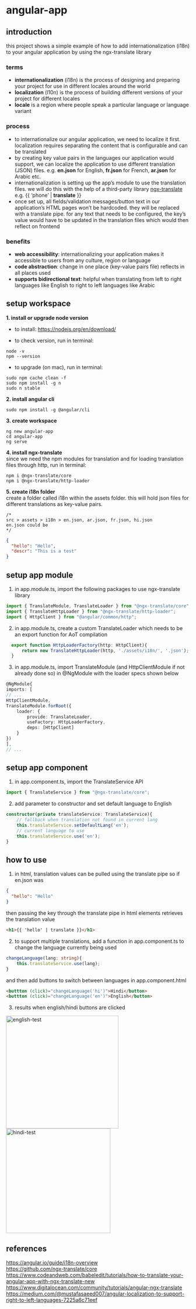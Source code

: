 # angular-app

## introduction

this project shows a simple example of how to add internationalization (i18n) to your angular application by using the ngx-translate library

### terms
- **internationalization** (i18n) is the process of designing and preparing your project for use in different locales around the world 
- **localization** (l10n) is the process of building different versions of your project for different locales
- **locale** is a region where people speak a particular language or language variant

### process
- to internationalize our angular application, we need to localize it first. localization requires separating the content that is configurable and can be translated
- by creating key value pairs in the languages our application would support, we can localize the application to use different translation (JSON) files. e.g. **en.json** for English, **fr.json** for French, **ar.json** for Arabic etc.
- internationalization is setting up the app’s module to use the translation files. we will do this with the help of a third-party library [ngx-translate](https://github.com/ngx-translate/core) e.g. <label> {{ ‘phone’ | **translate** }} </label>
- once set up, all fields/validation messages/button text in our application’s HTML pages won’t be hardcoded. they will be replaced with a translate pipe. for any text that needs to be configured, the key’s value would have to be updated in the translation files which would then reflect on frontend

### benefits
- **web accessibility**: internationalizing your application makes it accessible to users from any culture, region or language 
- **code abstraction**: change in one place (key-value pairs file) reflects in all places used
- **supports bidirectional text**: helpful when translating from left to right languages like English to right to left languages like Arabic

## setup workspace
**1. install or upgrade node version**

- to install: https://nodejs.org/en/download/


- to check version, run in terminal:

```
node -v  
npm --version
```

- to upgrade (on mac), run in terminal:

```
sudo npm cache clean -f
sudo npm install -g n
sudo n stable
```

**2. install angular cli**

```
sudo npm install -g @angular/cli
```

**3. create workspace** 

```
ng new angular-app
cd angular-app
ng serve
```

**4. install ngx-translate**  
since we need the npm modules for translation and for loading translation files through http, run in terminal:  

```
npm i @ngx-translate/core
npm i @ngx-translate/http-loader
```

**5. create i18n folder**  
create a folder called i18n within the assets folder. this will hold json files for different translations as key-value pairs. 
```
/*
src > assets > i18n > en.json, ar.json, fr.json, hi.json
en.json could be 
*/
```
```json
{
  "hello": "Hello",
  "descr": "This is a test"
}
```

## setup app module 
1. in app.module.ts, import the following packages to use ngx-translate library

```ts
import { TranslateModule, TranslateLoader } from "@ngx-translate/core";
import { TranslateHttpLoader } from "@ngx-translate/http-loader";
import { HttpClient } from "@angular/common/http";
```

2. in app.module.ts, create a custom TranslateLoader which needs to be an export function for AoT compilation
```ts
  export function HttpLoaderFactory(http: HttpClient){
	  return new TranslateHttpLoader(http, './assets/i18n/', '.json');
  }
```

3. in app.module.ts, import TranslateModule (and HttpClientModule if not already done so) in @NgModule with the loader specs shown below
```ts
@NgModule{
imports: [
// ...
HttpClientModule,
TranslateModule.forRoot({
	loader: {
		provide: TranslateLoader,
		useFactory: HttpLoaderFactory,
		deps: [HttpClient]
	}
})
],
// ...
```

## setup app component 

1. in app.component.ts, import the TranslateService API
```ts
import { TranslateService } from "@ngx-translate/core";
```

2. add parameter to constructor and set default language to English
```ts
constructor(private translateService: TranslateService){
	// fallback when translation not found in current lang
	this.translateService.setDefaultLang('en');
	// current language to use
	this.translateService.use('en');
}
```

## how to use 

1. in html, translation values can be pulled using the translate pipe 
so if en.json was
```json
{
  "hello": "Hello"
}
```
then passing the key through the translate pipe in html elements retrieves the translation value
```html
<h1>{{ 'hello' | translate }}</h1>
```

2. to support multiple translations, add a function in app.component.ts to change the language currently being used
```ts
changeLanguage(lang: string){
	this.translateService.use(lang);
}
```
and then add buttons to switch between languages in app.component.html
```html
<buttton (click)="changeLanguage('hi')">Hindi</button>
<buttton (click)="changeLanguage('en')">English</button>
```

3. results when english/hindi buttons are clicked
 
<img width="308" alt="english-test" src="https://user-images.githubusercontent.com/39142854/212488539-f8e13cfe-35b8-4355-a772-afcbde6c59f2.png">

<img width="286" alt="hindi-test" src="https://user-images.githubusercontent.com/39142854/212488560-c07ddd4b-e54b-47ea-8728-f1590fc1f9ac.png">


## references
https://angular.io/guide/i18n-overview  
https://github.com/ngx-translate/core  
https://www.codeandweb.com/babeledit/tutorials/how-to-translate-your-angular-app-with-ngx-translate-new  
https://www.digitalocean.com/community/tutorials/angular-ngx-translate  
https://medium.com/@mustafasaeed007/angular-localization-to-support-right-to-left-languages-7225a6c71eef
